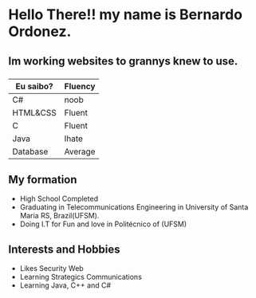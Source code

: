 

<!--
**BernardoOrdonez/BernardoOrdonez** is a ✨ _special_ ✨ repository because its `README.md` (this file) appears on your GitHub profile.

Here are some ideas to get you started:

- 🔭 I’m currently working on ...
- 🌱 I’m currently learning ...
- 👯 I’m looking to collaborate on ...
- 🤔 I’m looking for help with ...
- 💬 Ask me about ...
- 📫 How to reach me: ...
- 😄 Pronouns: ...
- ⚡ Fun fact: ...
-->
# Hello There!! my name is Bernardo Ordonez.
## Im working websites to grannys knew to use. 
### 

|Eu saibo? | Fluency |
| ----------- | ----------- |
| C# | noob |
| HTML&CSS | Fluent |
| C | Fluent |
| Java | Ihate |
| Database| Average|

## My formation 
- High School Completed
- Graduating in Telecommunications Engineering in University of Santa Maria RS, Brazil(UFSM).
- Doing I.T for Fun and love in Politécnico of (UFSM)

## Interests and Hobbies
-  Likes Security Web
- Learning Strategics Communications
- Learning Java, C++ and C#

